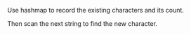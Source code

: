 Use hashmap to record the existing characters and its count.

Then scan the next string to find the new character.
